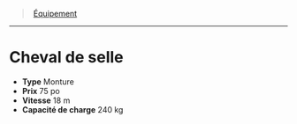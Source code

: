 ﻿---
!Equipment
Type: Monture
Price: 75 po
WeightCapacity: 240 kg
Speed: 18 m
Id: equipment_hd.md#cheval-de-selle
ParentLink: equipment_hd.md#Équipement
Name: Cheval de selle
ParentName: Équipement
NameLevel: 1
---
> [Équipement](hd_equipment.md)

---

# Cheval de selle

- **Type** Monture
- **Prix** 75 po
- **Vitesse** 18 m
- **Capacité de charge** 240 kg

